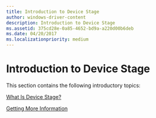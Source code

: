 ```yaml
---
title: Introduction to Device Stage
author: windows-driver-content
description: Introduction to Device Stage
ms.assetid: 375cd28e-0a85-4652-bd9a-a220d00b6deb
ms.date: 04/20/2017
ms.localizationpriority: medium
---
```


# Introduction to Device Stage


This section contains the following introductory topics:

[What Is Device Stage?](what-is-device-stage-.md)

[Getting More Information](getting-more-information.md)

 

 




